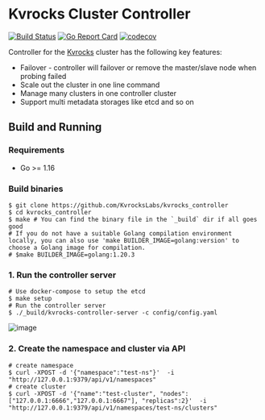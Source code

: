 # Kvrocks Cluster Controller

[![Build Status](https://github.com/KvrocksLabs/kvrocks_controller/workflows/CI%20Actions/badge.svg)](https://github.com/KvrocksLabs/kvrocks_controller/actions) [![Go Report Card](https://goreportcard.com/badge/github.com/KvrocksLabs/kvrocks_controller)](https://goreportcard.com/report/github.com/KvrocksLabs/kvrocks_controller) [![codecov](https://codecov.io/gh/KvrocksLabs/kvrocks_controller/branch/develop/graph/badge.svg?token=EKU6KU5IWK)](https://codecov.io/gh/KvrocksLabs/kvrocks_controller)

Controller for the [Kvrocks](https://github.com/apache/incubator-kvrocks#---) cluster has the following key features: 

* Failover - controller will failover or remove the master/slave node when probing failed
* Scale out the cluster in one line command
* Manage many clusters in one controller cluster
* Support multi metadata storages like etcd and so on

## Build and Running

### Requirements

* Go >= 1.16

### Build binaries 

```shell
$ git clone https://github.com/KvrocksLabs/kvrocks_controller
$ cd kvrocks_controller
$ make # You can find the binary file in the `_build` dir if all goes good
# If you do not have a suitable Golang compilation environment locally, you can also use 'make BUILDER_IMAGE=golang:version' to choose a Golang image for compilation.
# $make BUILDER_IMAGE=golang:1.20.3
```

### 1. Run the controller server 

```shell
# Use docker-compose to setup the etcd
$ make setup
# Run the controller server
$ ./_build/kvrocks-controller-server -c config/config.yaml
```
![image](docs/images/server.gif)

### 2. Create the namespace and cluster via API

```shell
# create namespace
$ curl -XPOST -d '{"namespace":"test-ns"}'  -i "http://127.0.0.1:9379/api/v1/namespaces"
# create cluster
$ curl -XPOST -d '{"name":"test-cluster", "nodes":["127.0.0.1:6666","127.0.0.1:6667"], "replicas":2}'  -i "http://127.0.0.1:9379/api/v1/namespaces/test-ns/clusters"
```

